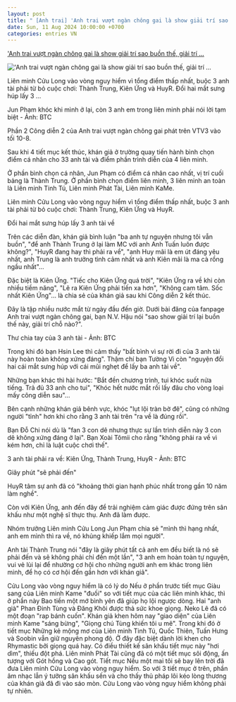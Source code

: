 ```yaml
---
layout: post
title: " [Anh trai] 'Anh trai vượt ngàn chông gai là show giải trí sao buồn thế, giải trí ..."
date: Sun, 11 Aug 2024 10:00:00 +0700
categories: entries VN
---
```

['Anh trai vượt ngàn chông gai là show giải trí sao buồn thế, giải trí ...](https://tuoitre.vn/anh-trai-vuot-ngan-chong-gai-la-show-giai-tri-sao-buon-the-giai-tri-cho-nao--20240811002940008.htm)

!['Anh trai vượt ngàn chông gai là show giải trí sao buồn thế, giải trí ...](https://cdn1.tuoitre.vn/zoom/600_315/471584752817336320/2024/8/11/jun-pham-khoc1-1723311238363966935116-306-667-860-1725-crop-17233113359001100514406.jpg)

Liên minh Cửu Long vào vòng nguy hiểm vì tổng điểm thấp nhất, buộc 3 anh tài phải từ bỏ cuộc chơi: Thành Trung, Kiên Ứng và HuyR. Đổi hai mắt sưng húp lấy 3 ...

Jun Phạm khóc khi mình ở lại, còn 3 anh em trong liên minh phải nói lời tạm biệt - Ảnh: BTC

Phần 2 Công diễn 2 của Anh trai vượt ngàn chông gai phát trên VTV3 vào tối 10-8.

Sau khi 4 tiết mục kết thúc, khán giả ở trường quay tiến hành bình chọn điểm cá nhân cho 33 anh tài và điểm phần trình diễn của 4 liên minh.

Ở phần bình chọn cá nhân, Jun Phạm có điểm cá nhân cao nhất, vị trí cuối bảng là Thành Trung. Ở phần bình chọn điểm liên minh, 3 liên minh an toàn là Liên minh Tinh Tú, Liên minh Phát Tài, Liên minh KaMe.

Liên minh Cửu Long vào vòng nguy hiểm vì tổng điểm thấp nhất, buộc 3 anh tài phải từ bỏ cuộc chơi: Thành Trung, Kiên Ứng và HuyR.

Đổi hai mắt sưng húp lấy 3 anh tài về

Trên các diễn đàn, khán giả bình luận "ba anh tự nguyện nhưng tôi vẫn buồn", "để anh Thành Trung ở lại làm MC với anh Anh Tuấn luôn được không?", "HuyR đang hay thì phải ra về", "anh Huy mãi là em út đáng yêu nhất, anh Trung là anh trưởng tình cảm nhất và anh Kiên mãi là ma cà rồng ngầu nhất"…

Đặc biệt là Kiên Ứng. "Tiếc cho Kiên Ứng quá trời", "Kiên Ứng ra về khi còn nhiều tiềm năng", "Lẽ ra Kiên Ứng phải tiến xa hơn", "Không cam tâm. Sốc nhất Kiên Ứng"… là chia sẻ của khán giả sau khi Công diễn 2 kết thúc.

Đây là tập nhiều nước mắt từ ngày đầu đến giờ. Dưới bài đăng của fanpage Anh trai vượt ngàn chông gai, bạn N.V. Hậu nói "sao show giải trí lại buồn thế này, giải trí chỗ nào?".

Thư chia tay của 3 anh tài - Ảnh: BTC

Trong khi đó bạn Hsin Lee thì cảm thấy "bất bình vì sự rời đi của 3 anh tài này hoàn toàn không xứng đáng". Thậm chí bạn Tường Vi còn "nguyện đổi hai cái mắt sưng húp với cái mũi nghẹt để lấy ba anh tài về".

Những bạn khác thì hài hước: "Bắt đền chương trình, tui khóc suốt nửa tiếng. Trả đủ 33 anh cho tui", "Khóc hết nước mắt rồi lấy đâu cho vòng loại mấy công diễn sau"…

Bên cạnh những khán giả bênh vực, khóc "lụt lội tràn bờ đê", cũng có những người "tỉnh" hơn khi cho rằng 3 anh tài trên "ra về là đúng rồi".

Bạn Đỗ Chi nói dù là "fan 3 con dê nhưng thực sự lần trình diễn này 3 con dê không xứng đáng ở lại". Bạn Xoài Tômii cho rằng "không phải ra về vì kém hơn, chỉ là luật cuộc chơi thế".

3 anh tài phải ra về: Kiên Ứng, Thành Trung, HuyR - Ảnh: BTC

Giây phút "sẽ phải đến"

HuyR tâm sự anh đã có "khoảng thời gian hạnh phúc nhất trong gần 10 năm làm nghề".

Còn với Kiên Ứng, anh đến đây để trải nghiệm cảm giác được đứng trên sân khấu như một nghệ sĩ thực thụ. Anh đã làm được.

Nhóm trưởng Liên minh Cửu Long Jun Phạm chia sẻ "mình thì hạng nhất, anh em mình thì ra về, nó khủng khiếp lắm mọi người".

Anh tài Thành Trung nói "đây là giây phút tất cả anh em đều biết là nó sẽ phải đến và sẽ không phải chỉ đến một lần", "3 anh em hoàn toàn tự nguyện, vui vẻ lùi lại để nhường cơ hội cho những người anh em khác trong liên minh, để họ có cơ hội đến gần hơn với khán giả".

Cửu Long vào vòng nguy hiểm là có lý do Nếu ở phần trước tiết mục Giàu sang của Liên minh Kame "đuối" so với tiết mục của các liên minh khác, thì ở phần này Bao tiền một mớ bình yên đã giúp họ lội ngược dòng. Hai "anh già" Phan Đinh Tùng và Đăng Khôi được thả sức khoe giọng. Neko Lê đã có một đoạn "rap bánh cuốn". Khán giả khen hôm nay "giao diện" của Liên minh Kame "sáng bừng", "Giọng chú Tùng khiến tôi u mê". Trong khi đó ở tiết mục Những kẻ mộng mơ của Liên minh Tinh Tú, Quốc Thiên, Tuấn Hưng và Soobin vẫn giữ nguyên phong độ. Ở đây đặc biệt dành lời khen cho Rhymastic bởi giọng quá hay. Có điều thiết kế sân khấu tiết mục này "hơi dìm", thiếu đột phá. Liên minh Phát Tài cũng đã có một tiết mục sôi động, ấn tượng với Gót hồng và Cao gót. Tiết mục Nếu một mai tôi sẽ bay lên trời đã đưa Liên minh Cửu Long vào vòng nguy hiểm. So với 3 tiết mục ở trên, phần âm nhạc lẫn ý tưởng sân khấu sến và cho thấy thủ pháp lôi kéo lòng thương của khán giả đã đi vào sáo mòn. Cửu Long vào vòng nguy hiểm không phải tự nhiên.

